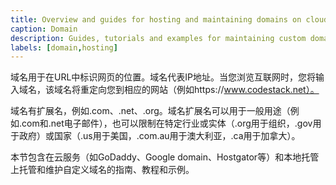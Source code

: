 ```yaml
---
title: Overview and guides for hosting and maintaining domains on cloud services and on premises
caption: Domain
description: Guides, tutorials and examples for maintaining custom domains on cloud services (e.g. GoDaddy, Google domain, Hostgator, etc.) and on premises
labels: [domain,hosting]
---
```

域名用于在URL中标识网页的位置。域名代表IP地址。当您浏览互联网时，您将输入域名，该域名将重定向您到相应的网站（例如https://www.codestack.net）。

域名有扩展名，例如.com、.net、.org。域名扩展名可以用于一般用途（例如.com和.net电子邮件），也可以限制在特定行业或实体（.org用于组织，.gov用于政府）或国家（.us用于美国，.com.au用于澳大利亚，.ca用于加拿大）。

本节包含在云服务（如GoDaddy、Google domain、Hostgator等）和本地托管上托管和维护自定义域名的指南、教程和示例。